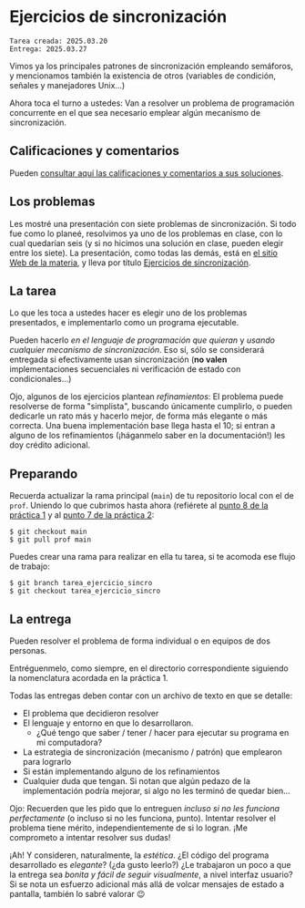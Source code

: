 # Ejercicios de sincronización

    Tarea creada: 2025.03.20
	Entrega: 2025.03.27

Vimos ya los principales patrones de sincronización empleando
semáforos, y mencionamos también la existencia de otros (variables de
condición, señales y manejadores Unix...)

<!-- Resolvimos ya algunos problemas _clásicos_, y desarrollamos el -->
<!-- problema de *Los alumnos y el asesor* en un 90% (nos faltó únicamente -->
<!-- que el *profesor* se dé cuenta que no hay ningún alumno esperando y -->
<!-- vuelva a dormir un rato). Pueden [consultar aquí el código que -->
<!-- desarrollamos en -->
<!-- clase](../../ejemplos_en_clase/3.Adm.Procesos/alumnos_y_asesor.py) **⇐ -->
<!-- ¡Revisar!**. -->

Ahora toca el turno a ustedes: Van a resolver un problema de programación
concurrente en el que sea necesario emplear algún mecanismo de sincronización.

## Calificaciones y comentarios

Pueden [consultar aquí las calificaciones y comentarios a sus
soluciones](./revision.org).

## Los problemas

Les mostré una presentación con siete problemas de sincronización.  Si todo fue
como lo planeé, resolvimos ya uno de los problemas en clase, con lo cual
quedarían seis (y si no hicimos una solución en clase, pueden elegir entre los
siete). La presentación, como todas las demás, está en [el sitio Web de la
materia](http://gwolf.sistop.org/), y lleva por título [Ejercicios de
sincronización](http://gwolf.sistop.org/laminas/06b-ejercicios-sincronizacion.pdf).

## La tarea

Lo que les toca a ustedes hacer es elegir uno de los problemas presentados, e
implementarlo como un programa ejecutable.

Pueden hacerlo _en el lenguaje de programación que quieran_ y _usando cualquier
mecanismo de sincronización_. Eso sí, sólo se considerará entregada si
efectivamente usan sincronización (**no valen** implementaciones secuenciales ni
verificación de estado con condicionales...)

Ojo, algunos de los ejercicios plantean _refinamientos_: El problema
puede resolverse de forma "simplista", buscando únicamente cumplirlo,
o pueden dedicarle un rato más y hacerlo mejor, de forma más
elegante o más correcta. Una buena implementación base llega hasta el
10; si entran a alguno de los refinamientos (¡háganmelo saber en la
documentación!) les doy crédito adicional.

## Preparando

Recuerda actualizar la rama principal (`main`) de tu repositorio local
con el de `prof`. Uniendo lo que cubrimos hasta ahora (refiérete al
[punto 8 de la práctica 1](../../practicas/1/README.md) y al [punto 7
de la práctica 2](../../practicas/2/README.md):

    $ git checkout main
    $ git pull prof main

Puedes crear una rama para realizar en ella tu tarea, si te acomoda ese flujo de
trabajo:

    $ git branch tarea_ejercicio_sincro
	$ git checkout tarea_ejercicio_sincro

## La entrega

Pueden resolver el problema de forma individual o en equipos de dos
personas.

Entréguenmelo, como siempre, en el directorio correspondiente
siguiendo la nomenclatura acordada en la práctica 1.

Todas las entregas deben contar con un archivo de texto en que se
detalle:

- El problema que decidieron resolver
- El lenguaje y entorno en que lo desarrollaron.
  - ¿Qué tengo que saber / tener / hacer para ejecutar su programa en mi
    computadora?
- La estrategia de sincronización (mecanismo / patrón) que emplearon para
  lograrlo
- Si están implementando alguno de los refinamientos
- Cualquier duda que tengan. Si notan que algún pedazo de la implementación
  podría mejorar, si algo no les terminó de quedar bien...

Ojo: Recuerden que les pido que lo entreguen _incluso si no les funciona
perfectamente_ (o incluso si no les funciona, punto). Intentar resolver el
problema tiene mérito, independientemente de si lo logran. ¡Me comprometo a
intentar resolver sus dudas!

¡Ah! Y consideren, naturalmente, la _estética_. ¿El código del programa
desarrollado es _elegante_? (¿da gusto leerlo?) ¿Le trabajaron un poco a que la
entrega sea _bonita y fácil de seguir visualmente_, a nivel interfaz usuario?
Si se nota un esfuerzo adicional más allá de volcar mensajes de estado a
pantalla, también lo sabré valorar 😉
